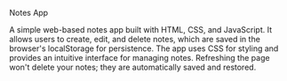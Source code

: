 
Notes App

A simple web-based notes app built with HTML, CSS, and JavaScript. It allows users to create, edit, and delete notes, which are saved in the browser's localStorage for persistence. The app uses CSS for styling and provides an intuitive interface for managing notes. Refreshing the page won't delete your notes; they are automatically saved and restored.
